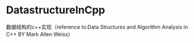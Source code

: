 # DatastructureInCpp
数据结构的c++实现（reference to:Data Structures and Algorithm Analysis in C++ BY Mark Allen Weiss）
